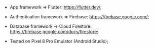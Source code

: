 - App framework => Flutter: https://flutter.dev/;
- Authentication framework => Firebase: https://firebase.google.com/;
- Database framework => Cloud Firestore: https://firebase.google.com/docs/firestore;

- Tested on Pixel 8 Pro Emulator (Android Studio);
